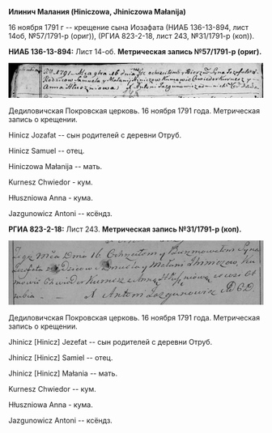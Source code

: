**Илинич Малания (Hiniczowa, Jhiniczowa Małanija)**

16 ноября 1791 г -- крещение сына Иозафата (НИАБ 136-13-894, лист 14об,
№57/1791-р (ориг)), (РГИА 823-2-18, лист 243, №31/1791-р (коп)).

**НИАБ 136-13-894:** Лист 14-об. **Метрическая запись №57/1791-р
(ориг).**

![](./media/6f9b5199b42ff7e750f123cf84c597c9dc1da725.png)

Дедиловичская Покровская церковь. 16 ноября 1791 года. Метрическая
запись о крещении.

Hinicz Jozafat -- сын родителей с деревни Отруб.

Hinicz Samuel -- отец.

Hiniczowa Małanija -- мать.

Kurnesz Chwiedor - кум.

Hłuszniowa Anna - кума.

Jazgunowicz Antoni -- ксёндз.

**РГИА 823-2-18:** Лист 243. **Метрическая запись №31/1791-р (коп).**

![](./media/c6aff8726725bba677fa0de6f7c5fd22be97eb37.png)

Дедиловичская Покровская церковь. 16 ноября 1791 года. Метрическая
запись о крещении.

Jhinicz \[Hinicz\] Jezefat -- сын родителей с деревни Отруб.

Jhinicz \[Hinicz\] Samiel -- отец.

Jhinicz \[Hinicz\] Małania -- мать.

Kurnesz Chwiedor -- кум.

Hłuszniowa Anna - кума.

Jazgunowicz Antoni -- ксёндз.
